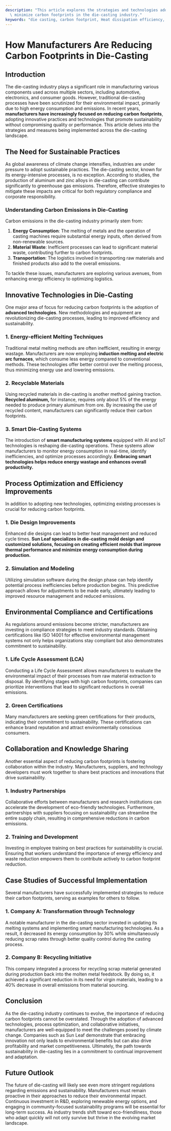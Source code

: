 ```yaml
---
description: "This article explores the strategies and technologies adopted by manufacturers to\
  \ minimize carbon footprints in the die-casting industry."
keywords: "die casting, carbon footprint, Heat dissipation efficiency, Die casting process"
---
```

# How Manufacturers Are Reducing Carbon Footprints in Die-Casting

## Introduction

The die-casting industry plays a significant role in manufacturing various components used across multiple sectors, including automotive, electronics, and consumer goods. However, traditional die-casting processes have been scrutinized for their environmental impact, primarily due to high energy consumption and emissions. In recent years, **manufacturers have increasingly focused on reducing carbon footprints**, adopting innovative practices and technologies that promote sustainability without compromising quality or performance. This article delves into the strategies and measures being implemented across the die-casting landscape.

## The Need for Sustainable Practices

As global awareness of climate change intensifies, industries are under pressure to adopt sustainable practices. The die-casting sector, known for its energy-intensive processes, is no exception. According to studies, the production of aluminum and zinc alloys in die-casting can contribute significantly to greenhouse gas emissions. Therefore, effective strategies to mitigate these impacts are critical for both regulatory compliance and corporate responsibility.

### Understanding Carbon Emissions in Die-Casting

Carbon emissions in the die-casting industry primarily stem from:

1. **Energy Consumption**: The melting of metals and the operation of casting machines require substantial energy inputs, often derived from non-renewable sources.
2. **Material Waste**: Inefficient processes can lead to significant material waste, contributing further to carbon footprints.
3. **Transportation**: The logistics involved in transporting raw materials and finished products also add to the overall emissions.

To tackle these issues, manufacturers are exploring various avenues, from enhancing energy efficiency to optimizing logistics.

## Innovative Technologies in Die-Casting

One major area of focus for reducing carbon footprints is the adoption of **advanced technologies**. New methodologies and equipment are revolutionizing die-casting processes, leading to improved efficiency and sustainability.

### 1. Energy-efficient Melting Techniques

Traditional metal melting methods are often inefficient, resulting in energy wastage. Manufacturers are now employing **induction melting and electric arc furnaces**, which consume less energy compared to conventional methods. These technologies offer better control over the melting process, thus minimizing energy use and lowering emissions.

### 2. Recyclable Materials

Using recycled materials in die-casting is another method gaining traction. **Recycled aluminum,** for instance, requires only about 5% of the energy needed to produce primary aluminum from ore. By increasing the use of recycled content, manufacturers can significantly reduce their carbon footprints. 

### 3. Smart Die-Casting Systems

The introduction of **smart manufacturing systems** equipped with AI and IoT technologies is reshaping die-casting operations. These systems allow manufacturers to monitor energy consumption in real-time, identify inefficiencies, and optimize processes accordingly. **Embracing smart technologies helps reduce energy wastage and enhances overall productivity.**

## Process Optimization and Efficiency Improvements

In addition to adopting new technologies, optimizing existing processes is crucial for reducing carbon footprints.

### 1. Die Design Improvements

Enhanced die designs can lead to better heat management and reduced cycle times. **Sun Leaf specializes in die-casting mold design and customized solutions, focusing on creating efficient molds that improve thermal performance and minimize energy consumption during production.**

### 2. Simulation and Modeling

Utilizing simulation software during the design phase can help identify potential process inefficiencies before production begins. This predictive approach allows for adjustments to be made early, ultimately leading to improved resource management and reduced emissions.

## Environmental Compliance and Certifications

As regulations around emissions become stricter, manufacturers are investing in compliance strategies to meet industry standards. Obtaining certifications like ISO 14001 for effective environmental management systems not only helps organizations stay compliant but also demonstrates commitment to sustainability.

### 1. Life Cycle Assessment (LCA)

Conducting a Life Cycle Assessment allows manufacturers to evaluate the environmental impact of their processes from raw material extraction to disposal. By identifying stages with high carbon footprints, companies can prioritize interventions that lead to significant reductions in overall emissions.

### 2. Green Certifications

Many manufacturers are seeking green certifications for their products, indicating their commitment to sustainability. These certifications can enhance brand reputation and attract environmentally conscious consumers.

## Collaboration and Knowledge Sharing 

Another essential aspect of reducing carbon footprints is fostering collaboration within the industry. Manufacturers, suppliers, and technology developers must work together to share best practices and innovations that drive sustainability.

### 1. Industry Partnerships

Collaborative efforts between manufacturers and research institutions can accelerate the development of eco-friendly technologies. Furthermore, partnerships with suppliers focusing on sustainability can streamline the entire supply chain, resulting in comprehensive reductions in carbon emissions.

### 2. Training and Development

Investing in employee training on best practices for sustainability is crucial. Ensuring that workers understand the importance of energy efficiency and waste reduction empowers them to contribute actively to carbon footprint reduction.

## Case Studies of Successful Implementation

Several manufacturers have successfully implemented strategies to reduce their carbon footprints, serving as examples for others to follow.

### 1. Company A: Transformation through Technology

A notable manufacturer in the die-casting sector invested in updating its melting systems and implementing smart manufacturing technologies. As a result, it decreased its energy consumption by 30% while simultaneously reducing scrap rates through better quality control during the casting process.

### 2. Company B: Recycling Initiative

This company integrated a process for recycling scrap material generated during production back into the molten metal feedstock. By doing so, it achieved a significant reduction in its need for virgin materials, leading to a 40% decrease in overall emissions from material sourcing.

## Conclusion 

As the die-casting industry continues to evolve, the importance of reducing carbon footprints cannot be overstated. Through the adoption of advanced technologies, process optimization, and collaborative initiatives, manufacturers are well-equipped to meet the challenges posed by climate change. Companies such as Sun Leaf demonstrate that embracing innovation not only leads to environmental benefits but can also drive profitability and market competitiveness. Ultimately, the path towards sustainability in die-casting lies in a commitment to continual improvement and adaptation.

## Future Outlook

The future of die-casting will likely see even more stringent regulations regarding emissions and sustainability. Manufacturers must remain proactive in their approaches to reduce their environmental impact. Continuous investment in R&D, exploring renewable energy options, and engaging in community-focused sustainability programs will be essential for long-term success. As industry trends shift toward eco-friendliness, those who adapt quickly will not only survive but thrive in the evolving market landscape.
